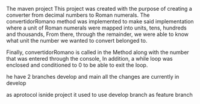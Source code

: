 The maven project
This project was created with the purpose of creating a converter from decimal numbers to Roman numerals.
The convertidorRomano  method was implemented to make said implementation where a unit of Roman numerals were mapped into units, tens, hundreds and thousands,
From there, through the remainder, we were able to know what unit the number we wanted to convert belonged to.

Finally, convertidorRomano  is called in the Method along with the number that was entered through the console,
In addition, a while loop was enclosed and conditioned to 0 to be able to exit the loop.

he have 2 branches develop and main all the changes are currently in develop 

as aprotocol isnide project it used to use develop branch as feature branch
